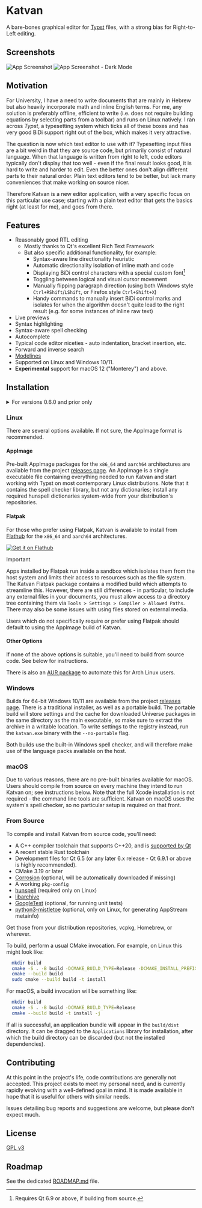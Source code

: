 # Katvan

A bare-bones graphical editor for [Typst](https://github.com/typst/typst) files, with a strong bias for Right-to-Left editing.

## Screenshots

![App Screenshot](https://katvan.app/assets/screenshot-main.png)
![App Screenshot - Dark Mode](https://katvan.app/assets/screenshot-main-dark.png)

## Motivation

For University, I have a need to write documents that are mainly in Hebrew but also heavily incorporate math and inline English terms. For me, any solution is preferably offline, efficient to write (i.e. does not require building equations by selecting parts from a toolbar) and runs on Linux natively. I ran across _Typst_, a typesetting system which ticks all of these boxes and has very good BiDi support right out of the box, which makes it very attractive.

The question is now which text editor to use with it? Typesetting input files are a bit weird in that they are source code, but primarily consist of natural language. When that language is written from right to left, code editors typically don't display that too well - even if the final result looks good, it is hard to write and harder to edit. Even the better ones don't align different parts to their natural order. Plain text editors tend to be better, but lack many conveniences that make working on source nicer.

Therefore Katvan is a new editor application, with a very specific focus on this particular use case; starting with a plain text editor that gets the basics right (at least for me), and goes from there.

## Features

- Reasonably good RTL editing
    - Mostly thanks to Qt's excellent Rich Text Framework
    - But also specific additional functionality, for example:
      - Syntax-aware line directionality heuristic
      - Automatic directionality isolation of inline math and code
      - Displaying BiDi control characters with a special custom font[^1]
      - Toggling between logical and visual cursor movement
      - Manually flipping paragraph direction (using both Windows style `Ctrl+RShift`/`LShift`, or Firefox style `Ctrl+Shift+X`)
      - Handy commands to manually insert BiDi control marks and isolates for when the algorithm doesn't quite lead to the right result (e.g. for some instances of inline raw text)
- Live previews
- Syntax highlighting
- Syntax-aware spell checking
- Autocomplete
- Typical code editor niceties - auto indentation, bracket insertion, etc.
- Forward and inverse search
- [Modelines](https://github.com/IgKh/katvan/wiki/Editor-Modelines)
- Supported on Linux and Windows 10/11.
- **Experimental** support for macOS 12 ("Monterey") and above.

## Installation

<details>

<summary>For versions 0.6.0 and prior only</summary>

In addition to Katvan itself, it is required to install the `typst` CLI and make it available via the system path or by placing it next to the `katvan` executable. Without it previews and PDF export will not work. [See here](https://github.com/typst/typst#installation) for details. _This is not required for the latest release_.

</details>

### Linux

There are several options available. If not sure, the AppImage format is recommended.

#### AppImage

Pre-built AppImage packages for the `x86_64` and `aarch64` architectures are available from the project [releases page](https://github.com/IgKh/katvan/releases). An AppImage is a single executable file containing everything needed to run Katvan and start working with Typst on most contemporary Linux distributions. Note that it contains the spell checker library, but not any dictionaries; install any required hunspell dictionaries system-wide from your distribution's repositories.

#### Flatpak

For those who prefer using Flatpak, Katvan is available to install from [Flathub](https://flathub.org/apps/app.katvan.Katvan) for the `x86_64` and `aarch64` architectures.

[![Get it on Flathub](https://flathub.org/api/badge?locale=en)](https://flathub.org/apps/app.katvan.Katvan)

> [!IMPORTANT]
> Apps installed by Flatpak run inside a sandbox which isolates them from the host system and limits their access to resources such as the file system. The Katvan Flatpak package contains a modified build which attempts to streamline this. However, there are still differences - in particular, to include any external files in your documents, you must allow access to a directory tree containing them via `Tools > Settings > Compiler > Allowed Paths`. There may also be some issues with using files stored on external media.
>
> Users which do not specifically require or prefer using Flatpak should default to using the AppImage build of Katvan.

#### Other Options

If none of the above options is suitable, you'll need to build from source code. See below for instructions.

There is also an [AUR package](https://aur.archlinux.org/packages/katvan) to automate this for Arch Linux users.

### Windows

Builds for 64-bit Windows 10/11 are available from the project [releases page](https://github.com/IgKh/katvan/releases). There is a traditional installer, as well as a portable build. The portable build will store settings and the cache for downloaded Universe packages in the same directory as the main executable, so make sure to extract the archive in a writable location. To write settings to the registry instead, run the `katvan.exe` binary with the `--no-portable` flag.

Both builds use the built-in Windows spell checker, and will therefore make use of the language packs available on the host.

### macOS

Due to various reasons, there are no pre-built binaries available for macOS. Users should compile from source on every machine they intend to run Katvan on; see instructions below. Note that the full Xcode installation is not required - the command line tools are sufficient. Katvan on macOS uses the system's spell checker, so no particular setup is required on that front.

### From Source

To compile and install Katvan from source code, you'll need:
- A C++ compiler toolchain that supports C++20, and is [supported by Qt](https://doc.qt.io/qt-6/supported-platforms.html)
- A recent stable Rust toolchain
- Development files for Qt 6.5 (or any later 6.x release - Qt 6.9.1 or above is highly recommended).
- CMake 3.19 or later
- [Corrosion](https://github.com/corrosion-rs/corrosion) (optional, will be automatically downloaded if missing)
- A working `pkg-config`
- [hunspell](http://hunspell.github.io/) (required only on Linux)
- [libarchive](https://libarchive.org/)
- [GoogleTest](https://google.github.io/googletest/) (optional, for running unit tests)
- [python3-mistletoe](https://github.com/miyuchina/mistletoe) (optional, only on Linux, for generating AppStream metainfo)

Get those from your distribution repositories, vcpkg, Homebrew, or wherever.

To build, perform a usual CMake invocation. For example, on Linux this might look like:

```bash
  mkdir build
  cmake -S . -B build -DCMAKE_BUILD_TYPE=Release -DCMAKE_INSTALL_PREFIX=/usr/local
  cmake --build build
  sudo cmake --build build -t install
```

For macOS, a build invocation will be something like:

```bash
  mkdir build
  cmake -S . -B build -DCMAKE_BUILD_TYPE=Release
  cmake --build build -t install -j
```

If all is successful, an application bundle will appear in the `build/dist` directory. It can be dragged to the `Applications` library for installation, after which the build directory can be discarded (but not the installed dependencies).

## Contributing

At this point in the project's life, code contributions are generally not accepted. This project exists to meet my personal need, and is currently rapidly evolving with a well-defined goal in mind. It is made available in hope that it is useful for others with similar needs.

Issues detailing bug reports and suggestions are welcome, but please don't expect much.

## License

[GPL v3](https://choosealicense.com/licenses/gpl-3.0/)

## Roadmap

See the dedicated [ROADMAP.md](ROADMAP.md) file.

[^1]: Requires Qt 6.9 or above, if building from source.
